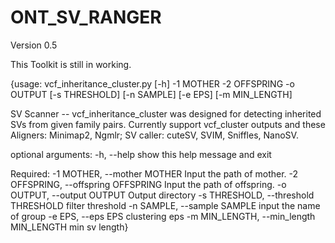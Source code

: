# ONT_SV_RANGER

Version 0.5

This Toolkit is still in working.

{usage: vcf_inheritance_cluster.py [-h] -1 MOTHER -2 OFFSPRING -o OUTPUT
                                  [-s THRESHOLD] [-n SAMPLE] [-e EPS]
                                  [-m MIN_LENGTH]


SV Scanner -- vcf_inheritance_cluster was designed for detecting inherited SVs
from given family pairs. Currently support vcf_cluster outputs and these
Aligners: Minimap2, Ngmlr; SV caller: cuteSV, SVIM, Sniffles, NanoSV.


optional arguments:
  -h, --help            show this help message and exit


Required:
  -1 MOTHER, --mother MOTHER
                        Input the path of mother.
  -2 OFFSPRING, --offspring OFFSPRING
                        Input the path of offspring.
  -o OUTPUT, --output OUTPUT
                        Output directory
  -s THRESHOLD, --threshold THRESHOLD
                        filter threshold
  -n SAMPLE, --sample SAMPLE
                        input the name of group
  -e EPS, --eps EPS     clustering eps
  -m MIN_LENGTH, --min_length MIN_LENGTH
                        min sv length}
